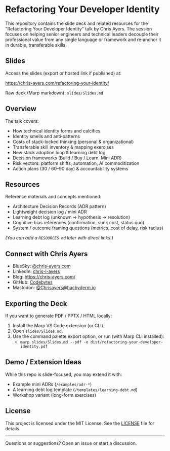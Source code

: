 # Refactoring Your Developer Identity

This repository contains the slide deck and related resources for the "Refactoring Your Developer Identity" talk by Chris Ayers. The session focuses on helping senior engineers and technical leaders decouple their professional value from any single language or framework and re‑anchor it in durable, transferable skills.

## Slides

Access the slides (export or hosted link if published) at:

https://chris-ayers.com/refactoring-your-identity/ 

Raw deck (Marp markdown): `slides/Slides.md`

## Overview

The talk covers:

- How technical identity forms and calcifies
- Identity smells and anti‑patterns
- Costs of stack-locked thinking (personal & organizational)
- Transferable skill inventory & mapping exercises
- New stack adoption loop & learning debt log
- Decision frameworks (Build / Buy / Learn, Mini ADR)
- Risk vectors: platform shifts, automation, AI commoditization
- Action plans (30 / 60–90 day) & accountability systems

## Resources

Reference materials and concepts mentioned:

- Architecture Decision Records (ADR pattern)
- Lightweight decision log / mini ADR
- Learning debt log (unknown → hypothesis → resolution)
- Cognitive bias references (confirmation, sunk cost, status quo)
- System / outcome framing questions (metrics, cost of delay, risk radius)

*(You can add a `RESOURCES.md` later with direct links.)*

## Connect with Chris Ayers

- BlueSky: [@chris-ayers.com](https://bsky.app/profile/chris-ayers.com)
- LinkedIn: [chris-l-ayers](https://linkedin.com/in/chris-l-ayers/)
- Blog: https://chris-ayers.com/
- GitHub: [Codebytes](https://github.com/codebytes)
- Mastodon: [@Chrisayers@hachyderm.io](https://hachyderm.io/@Chrisayers)

## Exporting the Deck

If you want to generate PDF / PPTX / HTML locally:

1. Install the Marp VS Code extension (or CLI).
2. Open `slides/Slides.md`.
3. Use the command palette export option, or run (with Marp CLI installed):
	- `marp slides/Slides.md --pdf -o dist/refactoring-your-developer-identity.pdf`

## Demo / Extension Ideas

While this repo is slide-focused, you may extend it with:

- Example mini ADRs (`/examples/adr-*`)
- A learning debt log template (`/templates/learning-debt.md`)
- Workshop variant (long-form exercises)

## License

This project is licensed under the MIT License. See the [LICENSE](LICENSE) file for details.

---

Questions or suggestions? Open an issue or start a discussion.